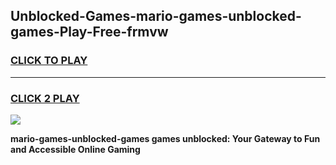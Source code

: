 
## Unblocked-Games-mario-games-unblocked-games-Play-Free-frmvw
<h3>
<a href="https://premium76.site?title=mario-games-unblocked-games&ref=20M">CLICK TO PLAY</a></h3>
<hr>

<h3>
<a href="https://premium76.site?title=mario-games-unblocked-games&ref=20M">CLICK 2 PLAY</a>
  
</h3>

<a href="https://premium76.site?title=mario-games-unblocked-games&ref=19M"><img src="https://clearcache.store/games.png"></a>


**mario-games-unblocked-games games unblocked: Your Gateway to Fun and Accessible Online Gaming**
